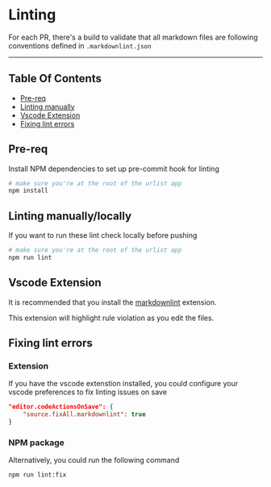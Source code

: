 # Linting

For each PR, there's a build to validate that all markdown files are following conventions defined in `.markdownlint.json`

---

## Table Of Contents

<!-- toc -->

- [Pre-req](#pre-req)
- [Linting manually](#linting-manually)
- [Vscode Extension](#vscode-extension)
- [Fixing lint errors](#fixing-lint-errors)
  <!-- tocstop -->

## Pre-req

Install NPM dependencies to set up pre-commit hook for linting

```bash
# make sure you're at the root of the urlist app
npm install
```

## Linting manually/locally

If you want to run these lint check locally before pushing

```bash
# make sure you're at the root of the urlist app
npm run lint
```

## Vscode Extension

It is recommended that you install the [markdownlint](https://github.com/DavidAnson/vscode-markdownlint/blob/master/README.md#rules)
extension.

This extension will highlight rule violation as you edit the files.

## Fixing lint errors

### Extension

If you have the vscode extenstion installed, you could configure your vscode preferences to fix linting issues on save

```json
"editor.codeActionsOnSave": {
    "source.fixAll.markdownlint": true
}
```

### NPM package

Alternatively, you could run the following command

```bash
npm run lint:fix
```
